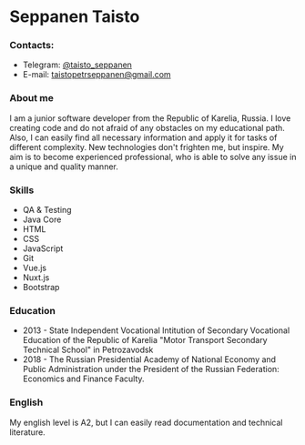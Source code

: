 # Seppanen Taisto

### Contacts:

- Telegram: [@taisto_seppanen](https://t.me/taisto_seppanen "@taisto_seppanen")
- E-mail: taistopetrseppanen@gmail.com

### About me

I am a junior software developer from the Republic of Karelia,
Russia. I love creating code and do not afraid of any obstacles on
my educational path. Also, I can easily find all necessary
information and apply it for tasks of different complexity. New
technologies don't frighten me, but inspire.
My aim is to become experienced professional, who is able to solve
any issue in a unique and quality manner.

### Skills

- QA & Testing
- Java Core
- HTML
- CSS
- JavaScript
- Git
- Vue.js
- Nuxt.js
- Bootstrap

### Education

- 2013 - State Independent Vocational Intitution of Secondary
  Vocational Education of the Republic of Karelia "Motor Transport
  Secondary Technical School" in Petrozavodsk
- 2018 - The Russian Presidential Academy of National Economy and
  Public Administration under the President of the Russian Federation:
  Economics and Finance Faculty.

### English

My english level is A2, but I can easily read documentation and technical literature.
